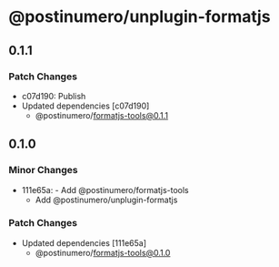 # @postinumero/unplugin-formatjs

## 0.1.1

### Patch Changes

- c07d190: Publish
- Updated dependencies [c07d190]
  - @postinumero/formatjs-tools@0.1.1

## 0.1.0

### Minor Changes

- 111e65a: - Add @postinumero/formatjs-tools
  - Add @postinumero/unplugin-formatjs

### Patch Changes

- Updated dependencies [111e65a]
  - @postinumero/formatjs-tools@0.1.0
